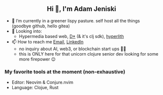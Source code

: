 <h2 align="center">Hi 👋, I'm Adam Jeniski</h1>

- 🌱 I’m currently in a greener lispy pasture. self host all the things (goodbye github, hello gitea)
- 🤔 Looking into:
    - Hypermedia based web, [D*](https://data-star.dev/) (& it's clj sdk), [hyperlith](https://github.com/andersmurphy/hyperlith)
- 📫 How to reach me <a href="mailto:ajensiki4@gmail.com">Email</a>, <a href="https://linkedin.com/in/adamjeniski">LinkedIn</a>
    - no inquiry about AI, web3, or blockchain start ups 🤦‍♂️
    - this is ONLY here for that unicorn clojure senior dev looking for some more firepower 😉

### My favorite tools at the moment (non-exhaustive)
- Editor: Neovim & Conjure.nvim
- Language: Clojue, Rust
